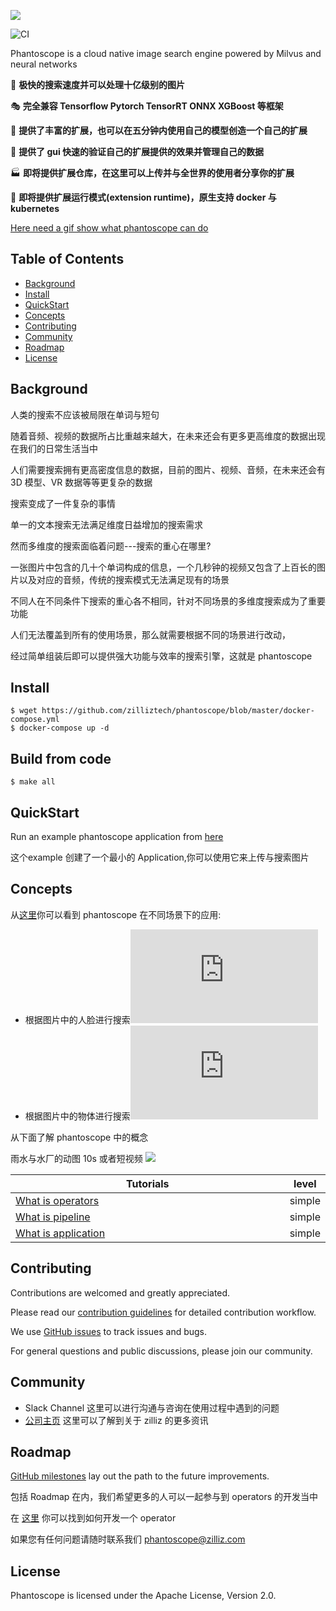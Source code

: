 ![](https://github.com/zilliztech/phantoscope/blob/master/.github/phantoscope-logo-fake.png)

![CI](https://github.com/zilliztech/phantoscope/workflows/CI/badge.svg?branch=master)

Phantoscope is a cloud native image search engine powered by Milvus and neural networks

🚀 **极快的搜索速度并可以处理十亿级别的图片**

🎭 **完全兼容 Tensorflow Pytorch TensorRT ONNX XGBoost 等框架**

📝 **提供了丰富的扩展，也可以在五分钟内使用自己的模型创造一个自己的扩展**

📇 **提供了 gui 快速的验证自己的扩展提供的效果并管理自己的数据**

🏭 **即将提供扩展仓库，在这里可以上传并与全世界的使用者分享你的扩展**

🚢 **即将提供扩展运行模式(extension runtime)，原生支持 docker 与 kubernetes**

[Here need a gif show what phantoscope can do]()
## Table of Contents

 - [Background](https://github.com/zilliztech/phantoscope#Background)
 - [Install](https://github.com/zilliztech/phantoscope#Install)
 - [QuickStart](https://github.com/zilliztech/phantoscope#QuickStart)
 - [Concepts](https://github.com/zilliztech/phantoscope#Concepts)
 - [Contributing](https://github.com/zilliztech/phantoscope#Contributing)
 - [Community](https://github.com/zilliztech/phantoscope#Community)
 - [Roadmap](https://github.com/zilliztech/phantoscope#Roadmap)
 - [License](https://github.com/zilliztech/phantoscope#License)
## Background
人类的搜索不应该被局限在单词与短句

随着音频、视频的数据所占比重越来越大，在未来还会有更多更高维度的数据出现在我们的日常生活当中

人们需要搜索拥有更高密度信息的数据，目前的图片、视频、音频，在未来还会有 3D 模型、VR 数据等等更复杂的数据

搜索变成了一件复杂的事情

单一的文本搜索无法满足维度日益增加的搜索需求

然而多维度的搜索面临着问题---搜索的重心在哪里?

一张图片中包含的几十个单词构成的信息，一个几秒钟的视频又包含了上百长的图片以及对应的音频，传统的搜索模式无法满足现有的场景

不同人在不同条件下搜索的重心各不相同，针对不同场景的多维度搜索成为了重要功能

人们无法覆盖到所有的使用场景，那么就需要根据不同的场景进行改动，

经过简单组装后即可以提供强大功能与效率的搜索引擎，这就是 phantoscope 

## Install

    $ wget https://github.com/zilliztech/phantoscope/blob/master/docker-compose.yml
    $ docker-compose up -d

## Build from code
	
	$ make all
## QuickStart
Run an example phantoscope application from [here](https://github.com/zilliztech/phantoscope/tree/master/docs/quickstart)

这个example 创建了一个最小的 Application,你可以使用它来上传与搜索图片
## Concepts
从[这里](https://github.com/zilliztech/phantoscope/tree/master/docs/examples)你可以看到 phantoscope 在不同场景下的应用:

 - 根据图片中的人脸进行搜索![](https://github.com/zilliztech/phantoscope/blob/master/docs/examples/face.md)
 - 根据图片中的物体进行搜索![](https://github.com/zilliztech/phantoscope/blob/master/docs/examples/object.md)

从下面了解 phantoscope 中的概念

雨水与水厂的动图 10s 或者短视频
![](https://github.com/zilliztech/phantoscope/blob/master/.github/phantoscope-explain.png)

| Tutorials                                                                                              <img width=700/> | level  |
|-------------------------------------------------------------------------------------------------------------------------|--------|
| [What is operators](https://github.com/zilliztech/phantoscope/tree/master/docs/tutorials/operator.md)                    | simple |
| [What is pipeline](https://github.com/zilliztech/phantoscope/tree/master/docs/tutorials/pipeline.md)                     | simple |
| [What is application](https://github.com/zilliztech/phantoscope/tree/master/docs/tutorials/application.md)               | simple |
## Contributing
Contributions are welcomed and greatly appreciated. 

Please read our  [contribution guidelines](https://github.com/zilliztech/phantoscope/blob/master/CONTRIBUTING.md)  for detailed contribution workflow.

We use  [GitHub issues](https://github.com/zilliztech/phantoscope/issues)  to track issues and bugs. 

For general questions and public discussions, please join our community.

## Community

 - Slack Channel 这里可以进行沟通与咨询在使用过程中遇到的问题
 - [公司主页](https://zilliz.com/) 这里可以了解到关于 zilliz 的更多资讯

## Roadmap
[GitHub milestones](https://github.com/zilliztech/phantoscope/milestones) lay out the path to the future improvements.

包括 Roadmap 在内，我们希望更多的人可以一起参与到 operators 的开发当中

在 [这里](https://github.com/ReigenAraka/phantoscope-operators) 你可以找到如何开发一个 operator

如果您有任何问题请随时联系我们 phantoscope@zilliz.com

## License
Phantoscope is licensed under the Apache License, Version 2.0. 
